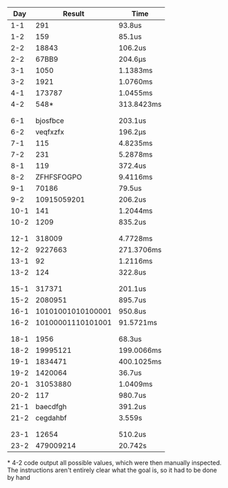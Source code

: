 | Day  | Result            | Time       |
| ---- | ----------------- | ---------- |
| 1-1  | 291               | 93.8us     |
| 1-2  | 159               | 85.1us     |
| 2-2  | 18843             | 106.2us    |
| 2-2  | 67BB9             | 204.6µs    |
| 3-1  | 1050              | 1.1383ms   |
| 3-2  | 1921              | 1.0760ms   |
| 4-1  | 173787            | 1.0455ms   |
| 4-2  | 548*              | 313.8423ms |
|      |                   |            |
|      |                   |            |
| 6-1  | bjosfbce          | 203.1us    |
| 6-2  | veqfxzfx          | 196.2µs    |
| 7-1  | 115               | 4.8235ms   |
| 7-2  | 231               | 5.2878ms   |
| 8-1  | 119               | 372.4us    |
| 8-2  | ZFHFSFOGPO        | 9.4116ms   |
| 9-1  | 70186             | 79.5us     |
| 9-2  | 10915059201       | 206.2us    |
| 10-1 | 141               | 1.2044ms   |
| 10-2 | 1209              | 835.2us    |
|      |                   |            |
|      |                   |            |
| 12-1 | 318009            | 4.7728ms   |
| 12-2 | 9227663           | 271.3706ms |
| 13-1 | 92                | 1.2116ms   |
| 13-2 | 124               | 322.8us    |
|      |                   |            |
|      |                   |            |
| 15-1 | 317371            | 201.1us    |
| 15-2 | 2080951           | 895.7us    |
| 16-1 | 10101001010100001 | 950.8us    |
| 16-2 | 10100001110101001 | 91.5721ms  |
|      |                   |            |
|      |                   |            |
| 18-1 | 1956              | 68.3us     |
| 18-2 | 19995121          | 199.0066ms |
| 19-1 | 1834471           | 400.1025ms |
| 19-2 | 1420064           | 36.7us     |
| 20-1 | 31053880          | 1.0409ms   |
| 20-2 | 117               | 980.7us    |
| 21-1 | baecdfgh          | 391.2us    |
| 21-2 | cegdahbf          | 3.559s     |
|      |                   |            |
|      |                   |            |
| 23-1 | 12654             | 510.2us    |
| 23-2 | 479009214         | 20.742s    |

\* 4-2 code output all possible values, which were then manually inspected. The instructions aren't entirely clear what the goal is, so it had to be done by hand
